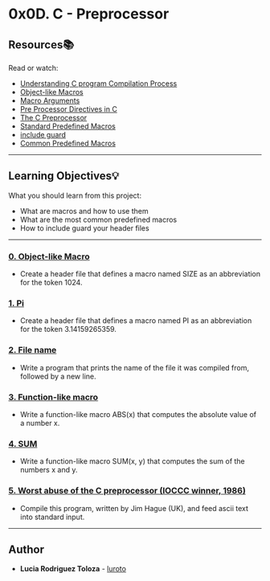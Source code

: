 # 0x0D. C - Preprocessor

## Resources:books:
Read or watch:
* [Understanding C program Compilation Process](https://intranet.hbtn.io/rltoken/UlmUG7PSamY2_qL6xze6wg)
* [Object-like Macros](https://intranet.hbtn.io/rltoken/KAqnlwAvPZ84KI2JFlJpSg)
* [Macro Arguments](https://intranet.hbtn.io/rltoken/cJyU0mmGRx_Wd9x8WwygOQ)
* [Pre Processor Directives in C](https://intranet.hbtn.io/rltoken/A5176irunoejPUjwT3pFCQ)
* [The C Preprocessor](https://intranet.hbtn.io/rltoken/lgohqkU5DlzUBkO2MeMmHA)
* [Standard Predefined Macros](https://intranet.hbtn.io/rltoken/C47iIZ3tGug6sklTB7hT_Q)
* [include guard](https://intranet.hbtn.io/rltoken/sqLUMtBCgAAXVdhIaVoaWQ)
* [Common Predefined Macros](https://intranet.hbtn.io/rltoken/fJJUPJ-zZXlh3db00FEsJw)

---
## Learning Objectives:bulb:
What you should learn from this project:

* What are macros and how to use them
* What are the most common predefined macros
* How to include guard your header files

---

### [0. Object-like Macro](./0-object_like_macro.h)
* Create a header file that defines a macro named SIZE as an abbreviation for the token 1024.


### [1. Pi](./1-pi.h)
* Create a header file that defines a macro named PI as an abbreviation for the token 3.14159265359.


### [2. File name](./2-main.c)
* Write a program that prints the name of the file it was compiled from, followed by a new line.


### [3. Function-like macro](./3-function_like_macro.h)
* Write a function-like macro ABS(x) that computes the absolute value of a number x.


### [4. SUM](./4-sum.h)
* Write a function-like macro SUM(x, y) that computes the sum of the numbers x and y.


### [5. Worst abuse of the C preprocessor (IOCCC winner, 1986)](./101-preprocessor_abuse.c)
* Compile this program, written by Jim Hague (UK), and feed ascii text into standard input.


---

## Author
* **Lucia Rodriguez Toloza** - [luroto](https://github.com/luroto)